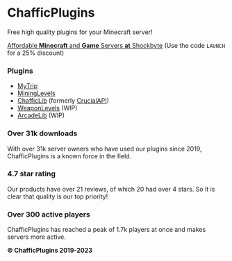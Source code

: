# ChafficPlugins
Free high quality plugins for your Minecraft server!

[Affordable **Minecraft** and **Game** Servers **at** Shockbyte](https://shockbyte.com/billing/aff.php?aff=4416)
(Use the code `LAUNCH` for a 25% discount)

### Plugins
- [MyTrip](https://github.com/ChafficPlugins/MyTrip)
- [MiningLevels](https://github.com/ChafficPlugins/MiningLevels)
- [ChafficLib](https://github.com/ChafficPlugins/ChafficLib) (formerly [CrucialAPI](https://github.com/Chafficui/CrucialAPI))
- [WeaponLevels](https://github.com/ChafficPlugins/WeaponLevels) (WIP)
- [ArcadeLib](https://github.com/ChafficPlugins/ArcadeLib) (WIP)

### Over 31k downloads
With over 31k server owners who have used our plugins since 2019, ChafficPlugins is a known force in the field.
### 4.7 star rating
Our products have over 21 reviews, of which 20 had over 4 stars. So it is clear that quality is our top priority!
### Over 300 active players
ChafficPlugins has reached a peak of 1.7k players at once and makes servers more active.

**© ChafficPlugins 2019-2023**
